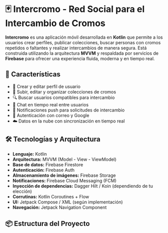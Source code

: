 # 🃏 Intercromo - Red Social para el Intercambio de Cromos

**Intercromo** es una aplicación móvil desarrollada en **Kotlin** que permite a los usuarios crear perfiles, publicar colecciones, buscar personas con cromos repetidos o faltantes y realizar intercambios de manera segura. Está construida utilizando la arquitectura **MVVM** y respaldada por servicios de **Firebase** para ofrecer una experiencia fluida, moderna y en tiempo real.

## 🚀 Características

- 📸 Crear y editar perfil de usuario
- 📂 Subir, editar y organizar colecciones de cromos
- 🔍 Buscar usuarios compatibles para intercambio
- 💬 Chat en tiempo real entre usuarios
- 🔔 Notificaciones push para solicitudes de intercambio
- 🔐 Autenticación con correo y Google
- ☁️ Datos en la nube con sincronización en tiempo real

## 🛠️ Tecnologías y Arquitectura

- **Lenguaje:** Kotlin
- **Arquitectura:** MVVM (Model - View - ViewModel)
- **Base de datos:** Firebase Firestore
- **Autenticación:** Firebase Auth
- **Almacenamiento de imágenes:** Firebase Storage
- **Notificaciones:** Firebase Cloud Messaging (FCM)
- **Inyección de dependencias:** Dagger Hilt / Koin (dependiendo de tu elección)
- **Corrutinas:** Kotlin Coroutines + Flow
- **UI:** Jetpack Compose / XML (según implementación)
- **Navegación:** Jetpack Navigation Component

## 📦 Estructura del Proyecto


